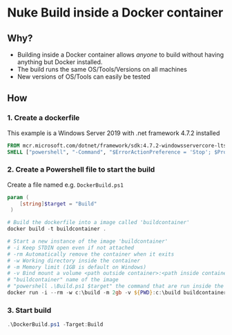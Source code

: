 # Nuke Build inside a Docker container #

## Why? ##
- Building inside a Docker container allows *anyone* to build without having anything but Docker installed.
- The build runs the same OS/Tools/Versions on all machines
- New versions of OS/Tools can easily be tested

## How ##

### 1. Create a dockerfile ###

This example is a Windows Server 2019 with .net framework 4.7.2 installed
```dockerfile
FROM mcr.microsoft.com/dotnet/framework/sdk:4.7.2-windowsservercore-ltsc2016
SHELL ["powershell", "-Command", "$ErrorActionPreference = 'Stop'; $ProgressPreference = 'SilentlyContinue';"]
```

### 2. Create a Powershell file to start the build ###

Create a file named e.g. `DockerBuild.ps1`
```powershell
param (
    [string]$target = "Build"
 )

# Build the dockerfile into a image called 'buildcontainer'
docker build -t buildcontainer .

# Start a new instance of the image 'buildcontainer'
# -i Keep STDIN open even if not attached
# -rm Automatically remove the container when it exits
# -w Working directory inside the container
# -m Memory limit (1GB is default on Windows)
# -v Bind mount a volume <path outside container>:<path inside container> ${PWD} is the current working dir
# "buildcontainer" name of the image
# "powershell .\Build.ps1 $target" the command that are run inside the container
docker run -i --rm -w c:\build -m 2gb -v ${PWD}:c:\build buildcontainer powershell .\Build.ps1 $target
```

### 3. Start build ###
```powershell 
.\DockerBuild.ps1 -Target:Build
```